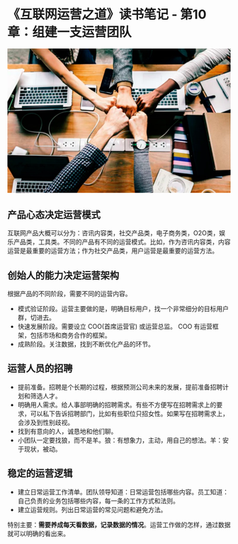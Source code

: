 # 《互联网运营之道》读书笔记 - 第10章：组建一支运营团队
![](imgs/10.jpg)

## 产品心态决定运营模式
互联网产品大概可以分为：咨讯内容类，社交产品类，电子商务类，O2O类，娱乐产品类，工具类。不同的产品有不同的运营模式。比如，作为咨讯内容类，内容运营是最重要的运营方法；作为社交产品类，用户运营是最重要的运营方法。

## 创始人的能力决定运营架构
根据产品的不同阶段，需要不同的运营内容。
* 模式验证阶段。运营主要做的是，明确目标用户，找一个非常细分的目标用户群，切进去。
* 快速发展阶段。需要设立 COO(首席运营官) 或运营总监。 COO 有运营框架，包括市场和商务合作的框架。
* 成熟阶段。关注数据，找到不断优化产品的环节。

## 运营人员的招聘
* 提前准备。招聘是个长期的过程，根据预测公司未来的发展，提前准备招聘计划和筛选人才。
* 明确用人需求。给人事部明确的招聘需求。有些不方便写在招聘需求上的要求，可以私下告诉招聘部门，比如有些职位只招女性。如果写在招聘需求上，会涉及到性别歧视。
* 找到有意向的人，诚恳地和他们聊。
* 小团队一定要找狼，而不是羊。狼：有想象力，主动，用自己的想法。羊：安于现状，被动。

## 稳定的运营逻辑
* 建立日常运营工作清单。团队领导知道：日常运营包括哪些内容。员工知道：自己负责的业务包括哪些内容，每一条的工作方式和法则。
* 建立运营规则。列出日常运营的常见问题和避免方法。

特别主要：**需要养成每天看数据，记录数据的情况**。运营工作做的怎样，通过数据就可以明确的看出来。